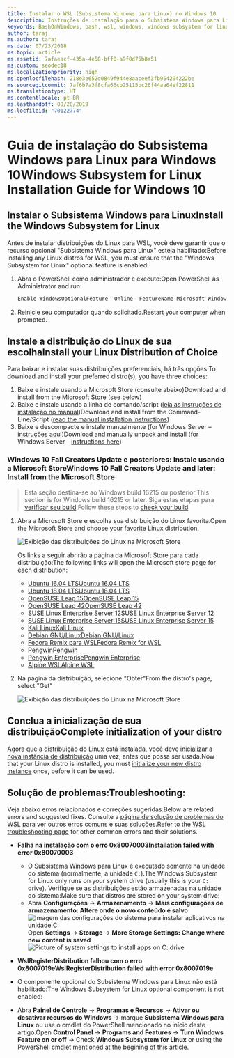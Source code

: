```yaml
---
title: Instalar o WSL (Subsistema Windows para Linux) no Windows 10
description: Instruções de instalação para o Subsistema Windows para Linux no Windows 10.
keywords: BashOnWindows, bash, wsl, windows, windows subsystem for linux, windowssubsystem, ubuntu, debian, suse, windows 10, install
author: taraj
ms.author: taraj
ms.date: 07/23/2018
ms.topic: article
ms.assetid: 7afaeacf-435a-4e58-bff0-a9f0d75b8a51
ms.custom: seodec18
ms.localizationpriority: high
ms.openlocfilehash: 218e3e652d0849f944e8aaceef3fb954294222be
ms.sourcegitcommit: 7af6b7a3f8cfa66cb25115bc26f44aa64ef22811
ms.translationtype: HT
ms.contentlocale: pt-BR
ms.lasthandoff: 08/28/2019
ms.locfileid: "70122774"
---
```

# <a name="windows-subsystem-for-linux-installation-guide-for-windows-10"></a><span data-ttu-id="c3fab-104">Guia de instalação do Subsistema Windows para Linux para Windows 10</span><span class="sxs-lookup"><span data-stu-id="c3fab-104">Windows Subsystem for Linux Installation Guide for Windows 10</span></span>

## <a name="install-the-windows-subsystem-for-linux"></a><span data-ttu-id="c3fab-105">Instalar o Subsistema Windows para Linux</span><span class="sxs-lookup"><span data-stu-id="c3fab-105">Install the Windows Subsystem for Linux</span></span>

<span data-ttu-id="c3fab-106">Antes de instalar distribuições do Linux para WSL, você deve garantir que o recurso opcional "Subsistema Windows para Linux" esteja habilitado:</span><span class="sxs-lookup"><span data-stu-id="c3fab-106">Before installing any Linux distros for WSL, you must ensure that the "Windows Subsystem for Linux" optional feature is enabled:</span></span>

1. <span data-ttu-id="c3fab-107">Abra o PowerShell como administrador e execute:</span><span class="sxs-lookup"><span data-stu-id="c3fab-107">Open PowerShell as Administrator and run:</span></span>
    ```powershell
    Enable-WindowsOptionalFeature -Online -FeatureName Microsoft-Windows-Subsystem-Linux
    ```

2. <span data-ttu-id="c3fab-108">Reinicie seu computador quando solicitado.</span><span class="sxs-lookup"><span data-stu-id="c3fab-108">Restart your computer when prompted.</span></span>

## <a name="install-your-linux-distribution-of-choice"></a><span data-ttu-id="c3fab-109">Instale a distribuição do Linux de sua escolha</span><span class="sxs-lookup"><span data-stu-id="c3fab-109">Install your Linux Distribution of Choice</span></span>
<span data-ttu-id="c3fab-110">Para baixar e instalar suas distribuições preferenciais, há três opções:</span><span class="sxs-lookup"><span data-stu-id="c3fab-110">To download and install your preferred distro(s), you have three choices:</span></span>
1. <span data-ttu-id="c3fab-111">Baixe e instale usando a Microsoft Store (consulte abaixo)</span><span class="sxs-lookup"><span data-stu-id="c3fab-111">Download and install from the Microsoft Store (see below)</span></span>
1. <span data-ttu-id="c3fab-112">Baixe e instale usando a linha de comando/script ([leia as instruções de instalação no manual](install-manual.md))</span><span class="sxs-lookup"><span data-stu-id="c3fab-112">Download and install from the Command-Line/Script ([read the manual installation instructions](install-manual.md))</span></span>
1. <span data-ttu-id="c3fab-113">Baixe e descompacte e instale manualmente (for Windows Server – [instruções aqui](install-on-server.md))</span><span class="sxs-lookup"><span data-stu-id="c3fab-113">Download and manually unpack and install (for Windows Server - [instructions here](install-on-server.md))</span></span>

### <a name="windows-10-fall-creators-update-and-later-install-from-the-microsoft-store"></a><span data-ttu-id="c3fab-114">Windows 10 Fall Creators Update e posteriores: Instale usando a Microsoft Store</span><span class="sxs-lookup"><span data-stu-id="c3fab-114">Windows 10 Fall Creators Update and later: Install from the Microsoft Store</span></span>

> <span data-ttu-id="c3fab-115">Esta seção destina-se ao Windows build 16215 ou posterior.</span><span class="sxs-lookup"><span data-stu-id="c3fab-115">This section is for Windows build 16215 or later.</span></span>  <span data-ttu-id="c3fab-116">Siga estas etapas para [verificar seu build](troubleshooting.md#check-your-build-number).</span><span class="sxs-lookup"><span data-stu-id="c3fab-116">Follow these steps to [check your build](troubleshooting.md#check-your-build-number).</span></span> 

1. <span data-ttu-id="c3fab-117">Abra a Microsoft Store e escolha sua distribuição do Linux favorita.</span><span class="sxs-lookup"><span data-stu-id="c3fab-117">Open the Microsoft Store and choose your favorite Linux distribution.</span></span>

    ![Exibição das distribuições do Linux na Microsoft Store](media/store.png)

    <span data-ttu-id="c3fab-119">Os links a seguir abrirão a página da Microsoft Store para cada distribuição:</span><span class="sxs-lookup"><span data-stu-id="c3fab-119">The following links will open the Microsoft store page for each distribution:</span></span>

    * [<span data-ttu-id="c3fab-120">Ubuntu 16.04 LTS</span><span class="sxs-lookup"><span data-stu-id="c3fab-120">Ubuntu 16.04 LTS</span></span>](https://www.microsoft.com/store/apps/9pjn388hp8c9)
    * [<span data-ttu-id="c3fab-121">Ubuntu 18.04 LTS</span><span class="sxs-lookup"><span data-stu-id="c3fab-121">Ubuntu 18.04 LTS</span></span>](https://www.microsoft.com/store/apps/9N9TNGVNDL3Q)
    * [<span data-ttu-id="c3fab-122">OpenSUSE Leap 15</span><span class="sxs-lookup"><span data-stu-id="c3fab-122">OpenSUSE Leap 15</span></span>](https://www.microsoft.com/store/apps/9n1tb6fpvj8c)
    * [<span data-ttu-id="c3fab-123">OpenSUSE Leap 42</span><span class="sxs-lookup"><span data-stu-id="c3fab-123">OpenSUSE Leap 42</span></span>](https://www.microsoft.com/store/apps/9njvjts82tjx)
    * [<span data-ttu-id="c3fab-124">SUSE Linux Enterprise Server 12</span><span class="sxs-lookup"><span data-stu-id="c3fab-124">SUSE Linux Enterprise Server 12</span></span>](https://www.microsoft.com/store/apps/9p32mwbh6cns)
    * [<span data-ttu-id="c3fab-125">SUSE Linux Enterprise Server 15</span><span class="sxs-lookup"><span data-stu-id="c3fab-125">SUSE Linux Enterprise Server 15</span></span>](https://www.microsoft.com/store/apps/9pmw35d7fnlx)
    * [<span data-ttu-id="c3fab-126">Kali Linux</span><span class="sxs-lookup"><span data-stu-id="c3fab-126">Kali Linux</span></span>](https://www.microsoft.com/store/apps/9PKR34TNCV07)
    * [<span data-ttu-id="c3fab-127">Debian GNU/Linux</span><span class="sxs-lookup"><span data-stu-id="c3fab-127">Debian GNU/Linux</span></span>](https://www.microsoft.com/store/apps/9MSVKQC78PK6)
    * [<span data-ttu-id="c3fab-128">Fedora Remix para WSL</span><span class="sxs-lookup"><span data-stu-id="c3fab-128">Fedora Remix for WSL</span></span>](https://www.microsoft.com/store/apps/9n6gdm4k2hnc)
    * [<span data-ttu-id="c3fab-129">Pengwin</span><span class="sxs-lookup"><span data-stu-id="c3fab-129">Pengwin</span></span>](https://www.microsoft.com/store/apps/9NV1GV1PXZ6P)
    * [<span data-ttu-id="c3fab-130">Pengwin Enterprise</span><span class="sxs-lookup"><span data-stu-id="c3fab-130">Pengwin Enterprise</span></span>](https://www.microsoft.com/store/apps/9N8LP0X93VCP)
    * [<span data-ttu-id="c3fab-131">Alpine WSL</span><span class="sxs-lookup"><span data-stu-id="c3fab-131">Alpine WSL</span></span>](https://www.microsoft.com/store/apps/9p804crf0395)

1. <span data-ttu-id="c3fab-132">Na página da distribuição, selecione "Obter"</span><span class="sxs-lookup"><span data-stu-id="c3fab-132">From the distro's page, select "Get"</span></span>

    ![Exibição das distribuições do Linux na Microsoft Store](media/UbuntuStore.png)

## <a name="complete-initialization-of-your-distro"></a><span data-ttu-id="c3fab-134">Conclua a inicialização de sua distribuição</span><span class="sxs-lookup"><span data-stu-id="c3fab-134">Complete initialization of your distro</span></span>
<span data-ttu-id="c3fab-135">Agora que a distribuição do Linux está instalada, você deve [inicializar a nova instância de distribuição](initialize-distro.md) uma vez, antes que possa ser usada.</span><span class="sxs-lookup"><span data-stu-id="c3fab-135">Now that your Linux distro is installed, you must [initialize your new distro instance](initialize-distro.md) once, before it can be used.</span></span>

## <a name="troubleshooting"></a><span data-ttu-id="c3fab-136">Solução de problemas:</span><span class="sxs-lookup"><span data-stu-id="c3fab-136">Troubleshooting:</span></span> 

<span data-ttu-id="c3fab-137">Veja abaixo erros relacionados e correções sugeridas.</span><span class="sxs-lookup"><span data-stu-id="c3fab-137">Below are related errors and suggested fixes.</span></span> <span data-ttu-id="c3fab-138">Consulte a [página de solução de problemas do WSL](troubleshooting.md) para ver outros erros comuns e suas soluções.</span><span class="sxs-lookup"><span data-stu-id="c3fab-138">Refer to the [WSL troubleshooting page](troubleshooting.md) for other common errors and their solutions.</span></span>

* <span data-ttu-id="c3fab-139">**Falha na instalação com o erro 0x80070003**</span><span class="sxs-lookup"><span data-stu-id="c3fab-139">**Installation failed with error 0x80070003**</span></span>
    * <span data-ttu-id="c3fab-140">O Subsistema Windows para Linux é executado somente na unidade do sistema (normalmente, a unidade `C:`).</span><span class="sxs-lookup"><span data-stu-id="c3fab-140">The Windows Subsystem for Linux only runs on your system drive (usually this is your `C:` drive).</span></span> <span data-ttu-id="c3fab-141">Verifique se as distribuições estão armazenadas na unidade do sistema:</span><span class="sxs-lookup"><span data-stu-id="c3fab-141">Make sure that distros are stored on your system drive:</span></span>  
    * <span data-ttu-id="c3fab-142">Abra **Configurações** -> **Armazenamento** -> **Mais configurações de armazenamento: Altere onde o novo conteúdo é salvo**
    ![Imagem das configurações do sistema para instalar aplicativos na unidade C:](media/AppStorage.png)</span><span class="sxs-lookup"><span data-stu-id="c3fab-142">Open **Settings** -> **Storage** -> **More Storage Settings: Change where new content is saved**
![Picture of system settings to install apps on C: drive](media/AppStorage.png)</span></span>
    
    
 * <span data-ttu-id="c3fab-143">**WslRegisterDistribution falhou com o erro 0x8007019e**</span><span class="sxs-lookup"><span data-stu-id="c3fab-143">**WslRegisterDistribution failed with error 0x8007019e**</span></span>   
  * <span data-ttu-id="c3fab-144">O componente opcional do Subsistema Windows para Linux não está habilitado:</span><span class="sxs-lookup"><span data-stu-id="c3fab-144">The Windows Subsystem for Linux optional component is not enabled:</span></span> 
   * <span data-ttu-id="c3fab-145">Abra **Painel de Controle** -> **Programas e Recursos** -> **Ativar ou desativar recursos do Windows** -> marque **Subsistema Windows para Linux** ou use o cmdlet do PowerShell mencionado no início deste artigo.</span><span class="sxs-lookup"><span data-stu-id="c3fab-145">Open **Control Panel** -> **Programs and Features** -> **Turn Windows Feature on or off** -> Check **Windows Subsystem for Linux** or using the PowerShell cmdlet mentioned at the begining of this article.</span></span>
